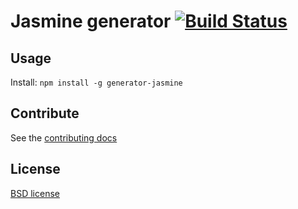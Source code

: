 # Jasmine generator [![Build Status](https://secure.travis-ci.org/yeoman/generator-jasmine.png?branch=master)](http://travis-ci.org/yeoman/generator-jasmine)


## Usage

Install: `npm install -g generator-jasmine`


## Contribute

See the [contributing docs](https://github.com/yeoman/yeoman/blob/master/contributing.md)


## License

[BSD license](http://opensource.org/licenses/bsd-license.php)
